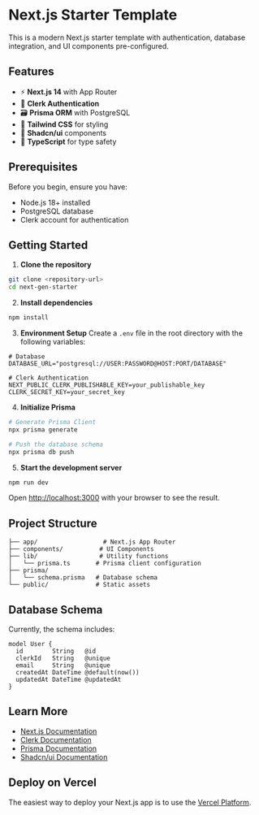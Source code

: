 # Next.js Starter Template

This is a modern Next.js starter template with authentication, database integration, and UI components pre-configured.

## Features

- ⚡ **Next.js 14** with App Router
- 🔐 **Clerk Authentication**
- 🗃️ **Prisma ORM** with PostgreSQL
- 🎨 **Tailwind CSS** for styling
- 🧱 **Shadcn/ui** components
- 📝 **TypeScript** for type safety

## Prerequisites

Before you begin, ensure you have:
- Node.js 18+ installed
- PostgreSQL database
- Clerk account for authentication

## Getting Started

1. **Clone the repository**
```bash
git clone <repository-url>
cd next-gen-starter
```

2. **Install dependencies**
```bash
npm install
```

3. **Environment Setup**
Create a `.env` file in the root directory with the following variables:
```
# Database
DATABASE_URL="postgresql://USER:PASSWORD@HOST:PORT/DATABASE"

# Clerk Authentication
NEXT_PUBLIC_CLERK_PUBLISHABLE_KEY=your_publishable_key
CLERK_SECRET_KEY=your_secret_key
```

4. **Initialize Prisma**
```bash
# Generate Prisma Client
npx prisma generate

# Push the database schema
npx prisma db push
```

5. **Start the development server**
```bash
npm run dev
```

Open [http://localhost:3000](http://localhost:3000) with your browser to see the result.

## Project Structure

```
├── app/                  # Next.js App Router
├── components/          # UI Components
├── lib/                 # Utility functions
│   └── prisma.ts       # Prisma client configuration
├── prisma/             
│   └── schema.prisma   # Database schema
└── public/             # Static assets
```

## Database Schema

Currently, the schema includes:

```prisma
model User {
  id        String   @id
  clerkId   String   @unique
  email     String   @unique
  createdAt DateTime @default(now())
  updatedAt DateTime @updatedAt
}
```

## Learn More

- [Next.js Documentation](https://nextjs.org/docs)
- [Clerk Documentation](https://clerk.com/docs)
- [Prisma Documentation](https://www.prisma.io/docs)
- [Shadcn/ui Documentation](https://ui.shadcn.com)

## Deploy on Vercel

The easiest way to deploy your Next.js app is to use the [Vercel Platform](https://vercel.com/new).
